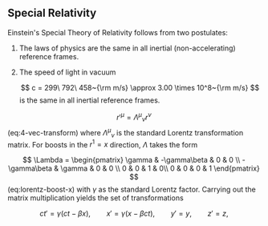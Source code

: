 ## Special Relativity
Einstein's Special Theory of Relativity follows from two postulates:
1. The laws of physics are the same in all inertial (non-accelerating)
   reference frames.
2. The speed of light in vacuum

   $$
   c = 299\ 792\ 458~{\rm m/s} \approx 3.00 \times 10^8~{\rm m/s}
   $$
   is the same in all inertial reference frames.
<!-- Insert light clock argument! -->
$$
r'^\mu = {\Lambda^\mu}_\nu r^\nu
$$ (eq:4-vec-transform)
where ${\Lambda^\mu}_\nu$ is the standard Lorentz transformation matrix. For
boosts in the $r^1 = x$ direction, $\Lambda$ takes the form

$$
\Lambda =
\begin{pmatrix}
\gamma & -\gamma\beta & 0 & 0 \\
-\gamma\beta & \gamma & 0 & 0 \\
0 & 0 & 1 & 0\\
0 & 0 & 0 & 1
\end{pmatrix}
$$ (eq:lorentz-boost-x)
with $\gamma$ as the standard Lorentz factor. Carrying out the matrix
multiplication yields the set of transformations

$$
ct' = \gamma (ct - \beta x), \qquad
x' = \gamma (x - \beta ct), \qquad
y' = y, \qquad
z' = z,
$$